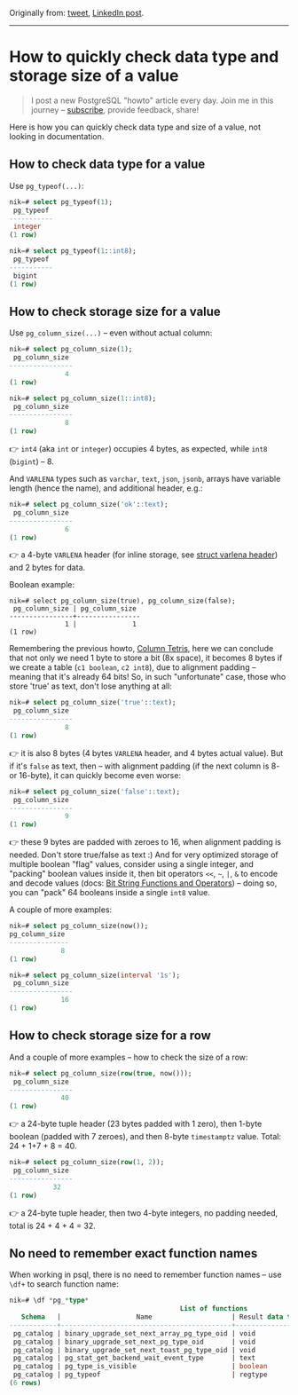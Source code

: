 Originally from: [tweet](https://twitter.com/samokhvalov/status/1737747838573150476), [LinkedIn post]().

---

# How to quickly check data type and storage size of a value

> I post a new PostgreSQL "howto" article every day. Join me in this
> journey – [subscribe](https://twitter.com/samokhvalov/), provide feedback, share!

Here is how you can quickly check data type and size of a value, not looking in documentation.

## How to check data type for a value

Use `pg_typeof(...)`:

```sql
nik=# select pg_typeof(1);
 pg_typeof
-----------
 integer
(1 row)

nik=# select pg_typeof(1::int8);
 pg_typeof
-----------
 bigint
(1 row)
```

## How to check storage size for a value

Use `pg_column_size(...)` – even without actual column:

```sql
nik=# select pg_column_size(1);
 pg_column_size
----------------
              4
(1 row)

nik=# select pg_column_size(1::int8);
 pg_column_size
----------------
              8
(1 row)
```

👉 `int4` (aka `int` or `integer`) occupies 4 bytes, as expected, while `int8` (`bigint`) – 8.

And `VARLENA` types such as `varchar`, `text`, `json`, `jsonb`, arrays have variable length (hence the name), and
additional header, e.g.:

```sql
nik=# select pg_column_size('ok'::text);
 pg_column_size
----------------
              6
(1 row)
```

👉 a 4-byte `VARLENA` header (for inline storage,
see [struct varlena header](https://github.com/postgres/postgres/blob/c161ab74f76af8e0f3c6b349438525ad9575683b/src/include/c.h#L661-L681))
and 2 bytes for data.

Boolean example:

```
nik=# select pg_column_size(true), pg_column_size(false);
 pg_column_size | pg_column_size
----------------+----------------
              1 |              1
(1 row)
```

Remembering the previous howto, [Column Tetris](0084_how_to_find_the_best_order_of_columns_to_save_on_storage.md), here we
can conclude that not only we need 1 byte to store a bit (8x space), it becomes 8 bytes if we create a table
(`c1 boolean`, `c2 int8`), due to alignment padding – meaning that it's already 64 bits! So, in such "unfortunate" case, those
who store 'true' as text, don't lose anything at all:

```sql
nik=# select pg_column_size('true'::text);
 pg_column_size
----------------
              8
(1 row)
```

👉 it is also 8 bytes (4 bytes `VARLENA` header, and 4 bytes actual value). But if it's `false` as text, then – with
alignment padding (if the next column is 8- or 16-byte), it can quickly become even worse:

```sql
nik=# select pg_column_size('false'::text);
 pg_column_size
----------------
              9
(1 row)
```

👉 these 9 bytes are padded with zeroes to 16, when alignment padding is needed. Don't store true/false as text :) And
for very optimized storage of multiple boolean "flag" values, consider using a single integer, and "packing" boolean
values inside it, then bit operators `<<`, `~`, `|`, `&` to encode and decode
values (docs: [Bit String Functions and Operators](https://postgresql.org/docs/current/functions-bitstring.html)) –
doing so, you can "pack" 64 booleans inside a single `int8` value.

A couple of more examples:

```sql
nik=# select pg_column_size(now());
pg_column_size
---------------
             8
(1 row)

nik=# select pg_column_size(interval '1s');
 pg_column_size
----------------
             16
(1 row)
```

## How to check storage size for a row

And a couple of more examples – how to check the size of a row:

```sql
nik=# select pg_column_size(row(true, now()));
 pg_column_size
----------------
             40
(1 row)
```

👉 a 24-byte tuple header (23 bytes padded with 1 zero), then 1-byte boolean (padded with 7 zeroes), and then 8-byte
`timestamptz` value. Total: 24 + 1+7 + 8 = 40.

```sql
nik=# select pg_column_size(row(1, 2));
 pg_column_size
----------------
           32
(1 row)
```

👉 a 24-byte tuple header, then two 4-byte integers, no padding needed, total is 24 + 4 + 4 = 32.

## No need to remember exact function names

When working in psql, there is no need to remember function names – use `\df+` to search function name:

```sql
nik=# \df *pg_*type*
                                           List of functions
   Schema   |                   Name                    | Result data type | Argument data types | Type
------------+-------------------------------------------+------------------+---------------------+------
 pg_catalog | binary_upgrade_set_next_array_pg_type_oid | void             | oid                 | func
 pg_catalog | binary_upgrade_set_next_pg_type_oid       | void             | oid                 | func
 pg_catalog | binary_upgrade_set_next_toast_pg_type_oid | void             | oid                 | func
 pg_catalog | pg_stat_get_backend_wait_event_type       | text             | integer             | func
 pg_catalog | pg_type_is_visible                        | boolean          | oid                 | func
 pg_catalog | pg_typeof                                 | regtype          | "any"               | func
(6 rows)
```
